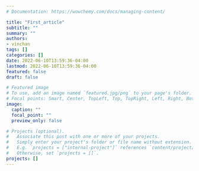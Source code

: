 ```yaml
---
# Documentation: https://wowchemy.com/docs/managing-content/

title: "First_article"
subtitle: ""
summary: ""
authors: 
- vinchan
tags: []
categories: []
date: 2022-06-10T13:59:36-04:00
lastmod: 2022-06-10T13:59:36-04:00
featured: false
draft: false

# Featured image
# To use, add an image named `featured.jpg/png` to your page's folder.
# Focal points: Smart, Center, TopLeft, Top, TopRight, Left, Right, BottomLeft, Bottom, BottomRight.
image:
  caption: ""
  focal_point: ""
  preview_only: false

# Projects (optional).
#   Associate this post with one or more of your projects.
#   Simply enter your project's folder or file name without extension.
#   E.g. `projects = ["internal-project"]` references `content/project/deep-learning/index.md`.
#   Otherwise, set `projects = []`.
projects: []
---
```

